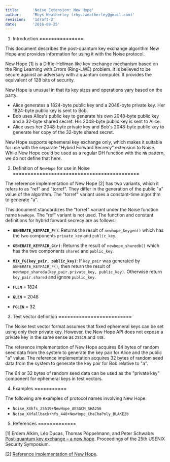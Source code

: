 ```yaml
---
title:      'Noise Extension: New Hope'
author:     'Rhys Weatherley (rhys.weatherley@gmail.com)'
revision:   '1draft-2'
date:       '2016-09-25'
---
```


1. Introduction
===============

This document describes the post-quantum key exchange algorithm New Hope
and provides information for using it with the Noise protocol.

New Hope [1] is a Diffie-Hellman like key exchange mechanism based on the
Ring Learning with Errors (Ring-LWE) problem.  It is believed to be
secure against an adversary with a quantum computer.  It provides the
equivalent of 128 bits of security.

New Hope is unusual in that its key sizes and operations vary based on
the party:

 * Alice generates a 1824-byte public key and a 2048-byte private key.
   Her 1824-byte public key is sent to Bob.
 * Bob uses Alice's public key to generate his own 2048-byte public key
   and a 32-byte shared secret.  His 2048-byte public key is sent to Alice.
 * Alice uses her 2048-byte private key and Bob's 2048-byte public key
   to generate her copy of the 32-byte shared secret.

New Hope supports ephemeral key exchange only, which makes it suitable
for use with the separate "Hybrid Forward Secrecy" extension to Noise.
While New Hope could be used as a regular DH function with the `NN`
pattern, we do not define that here.

2. Definition of `NewHope` for use in Noise
===========================================

The reference implementation of New Hope [2] has two variants, which it
refers to as "ref" and "torref".  They differ in the generation of
the public "a" value of the algorithm.  The "torref" variant uses a
constant-time algorithm to generate "a".

This document standardizes the "torref" variant under the Noise
function name `NewHope`.  The "ref" variant is not used.  The
function and constant definitions for hybrid forward secrecy are
as follows:

 * **`GENERATE_KEYPAIR_F()`**: Returns the result of `newhope_keygen()`
   which has the two components `private_key` and `public_key`.

 * **`GENERATE_KEYPAIR_G(r)`**: Returns the result of `newhope_sharedb()`
   which has the two components `shared` and `public_key`.

 * **`MIX_FG(key_pair, public_key)`**: If `key_pair` was generated by
   `GENERATE_KEYPAIR_F()`, then return the result of
   `newhope_shareda(key_pair.private_key, public_key)`.  Otherwise
   return `key_pair.shared` and ignore `public_key`.

 * **`FLEN`** = 1824

 * **`GLEN`** = 2048

 * **`FGLEN`** = 32

3. Test vector definition
=========================

The Noise test vector format assumes that fixed ephemeral keys can be
set using only their private key.  However, the New Hope API does not
expose a private key in the same sense as `25519` and `448`.

The reference implementation of New Hope acquires 64 bytes of random
seed data from the system to generate the key pair for Alice and the
public "a" value.  The reference implementation acquires 32 bytes of
random seed data from the system to generate the key pair for Bob
relative to "a".

The 64 or 32 bytes of random seed data can be used as the "private key"
component for ephemeral keys in test vectors.

4. Examples
===========

The following are examples of protocol names involving New Hope:

 * `Noise_XXhfs_25519+NewHope_AESGCM_SHA256`
 * `Noise_XXfallback+hfs_448+NewHope_ChaChaPoly_BLAKE2b`

5. References
=============

[1] Erdem Alkim, Léo Ducas, Thomas Pöppelmann, and Peter Schwabe:
[Post-quantum key exchange – a new hope](https://cryptojedi.org/papers/#newhope).
Proceedings of the 25th USENIX Security Symposium.

[2] [Reference implementation of New Hope](https://cryptojedi.org/crypto/#newhope).
